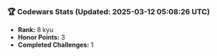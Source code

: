 ### 🏆 Codewars Stats (Updated: 2025-03-12 05:08:26 UTC)

- **Rank:** 8 kyu
- **Honor Points:** 3
- **Completed Challenges:** 1
